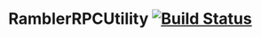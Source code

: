 # RamblerRPCUtility [![Build Status](https://travis-ci.org/sb0y/RamblerRPCUtility.svg?branch=master)](https://travis-ci.org/sb0y/RamblerRPCUtility)
